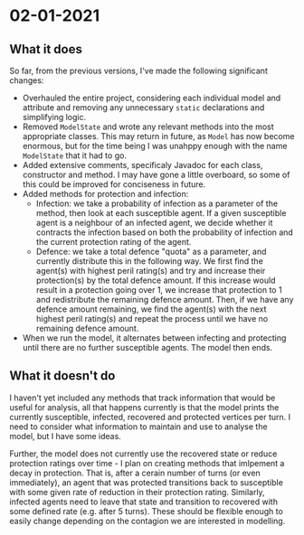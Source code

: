 # 02-01-2021

## What it does

So far, from the previous versions, I've made the following significant changes:
* Overhauled the entire project, considering each individual model and attribute and removing any unnecessary `static` declarations and simplifying logic.
* Removed `ModelState` and wrote any relevant methods into the most appropriate classes. This may return in future, as `Model` has now become enormous, but for the time being I was unahppy enough with the name `ModelState` that it had to go.
* Added extensive comments, specificaly Javadoc for each class, constructor and method. I may have gone a little overboard, so some of this could be improved for conciseness in future.
* Added methods for protection and infection:
    * Infection: we take a probability of infection as a parameter of the method, then look at each susceptible agent. If a given susceptible agent is a neighbour of an infected agent, we decide whether it contracts the infection based on both the probability of infection and the current protection rating of the agent.
    * Defence: we take a total defence "quota" as a parameter, and currently distribute this in the following way. We first find the agent(s) with highest peril rating(s) and try and increase their protection(s) by the total defence amount. If this increase would result in a protection going over 1, we increase that protection to 1 and redistribute the remaining defence amount. Then, if we have any defence amount remaining, we find the agent(s) with the next highest peril rating(s) and repeat the process until we have no remaining defence amount.
* When we run the model, it alternates between infecting and protecting until there are no further susceptible agents. The model then ends.


## What it doesn't do

I haven't yet included any methods that track information that would be useful for analysis, all that happens currently is that the model prints the currently susceptible, infected, recovered and protected vertices per turn. I need to consider what information to maintain and use to analyse the model, but I have some ideas.


Further, the model does not currently use the recovered state or reduce protection ratings over time - I plan on creating methods that imlpement a decay in protection. That is, after a cerain number of turns (or even immediately), an agent that was protected transitions back to susceptible with some given rate of reduction in their protection rating. Similarly, infected agents need to leave that state and transition to recovered with some defined rate (e.g. after 5 turns). These should be flexible enough to easily change depending on the contagion we are interested in modelling.
